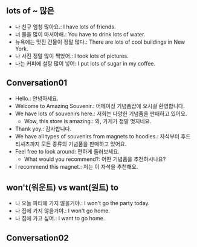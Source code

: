 ## lots of ~ 많은
- 나 친구 엄청 많아요.: I have lots of friends.
- 너 물을 많이 마셔야해.: You have to drink lots of water.
- 뉴욕에는 멋진 건물이 정말 많다.: There are lots of cool buildings in New York.
- 나 사진 정말 많이 찍었어.: I took lots of pictures.
- 나는 커피에 설탕 많이 넣어: I put lots of sugar in my coffee.

## Conversation01
- Hello.: 안녕하세요.
- Welcome to Amazing Souvenir.: 어메이징 기념품샵에 오시걸 환영합니다.
- We have lots of souvenirs here.: 저희는 다양한 기념품을 판매하고 있어요.
    - Wow, this store is amazing.: 와, 가게가 정말 멋지네요.
- Thank yoy.: 감사합니다.
- We have all types of souvenirs from magnets to hoodles.: 자석부터 후드 티셔츠까지 모든 종류의 기념품을 판매하고 있어요.
- Feel free to look around: 편하게 둘러보세요.
    - What would you recommend?: 어떤 기념품을 추천하시나요?
- I recommend this magnet.: 저는 이 자석을 추천해요.

## won't(워운트) vs want(원트) to 
- 나 오늘 파티에 가지 않을거야.: I won't go the party today.
- 나 집에 가지 않을거야.: I won't go home.
- 나 집에 가고 싶어.: I want to go home.

## Conversation02